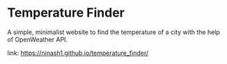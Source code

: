 # Temperature Finder

A simple, minimalist website to find the temperature of a city with the help of OpenWeather API.

link: https://ninash1.github.io/temperature_finder/
